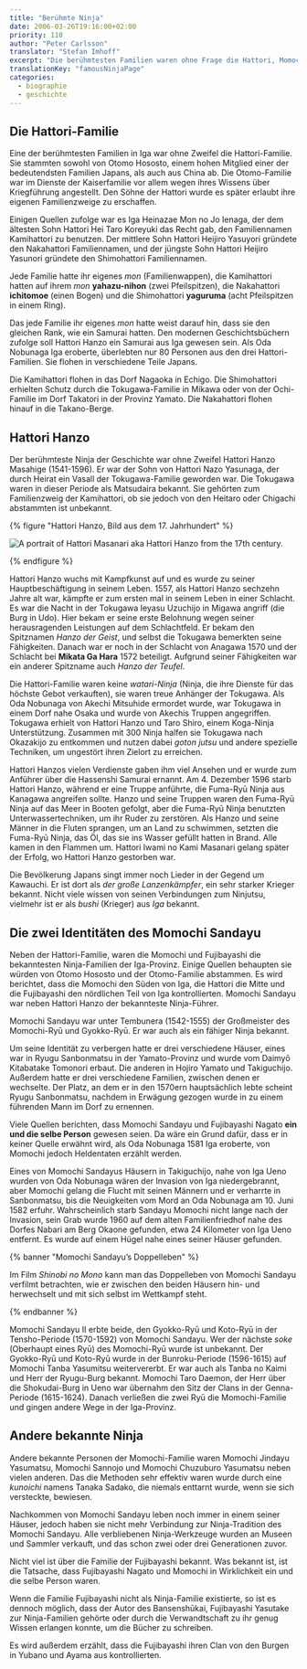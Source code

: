 ```yaml
---
title: "Berühmte Ninja"
date: 2006-03-26T19:16:00+02:00
priority: 110
author: "Peter Carlsson"
translator: "Stefan Imhoff"
excerpt: "Die berühmtesten Familien waren ohne Frage die Hattori, Momochi und Fujibayashi aus der Iga-Provinz. Sie brachten viele berühmte Bushi hervor und sind die Grundlage für zahlreiche Geschichten und Legenden."
translationKey: "famousNinjaPage"
categories:
  - biographie
  - geschichte
---
```


## Die Hattori-Familie

Eine der berühmtesten Familien in Iga war ohne Zweifel die Hattori-Familie. Sie stammten sowohl von Otomo Hososto, einem hohen Mitglied einer der bedeutendsten Familien Japans, als auch aus China ab. Die Otomo-Familie war im Dienste der Kaiserfamilie vor allem wegen ihres Wissens über Kriegführung angestellt. Den Söhne der Hattori wurde es später erlaubt ihre eigenen Familienzweige zu erschaffen.

Einigen Quellen zufolge war es Iga Heinazae Mon no Jo Ienaga, der dem ältesten Sohn Hattori Hei Taro Koreyuki das Recht gab, den Familiennamen Kamihattori zu benutzen. Der mittlere Sohn Hattori Heijiro Yasuyori gründete den Nakahattori Familiennamen, und der jüngste Sohn Hattori Heijiro Yasunori gründete den Shimohattori Familiennamen.

Jede Familie hatte ihr eigenes _mon_ (Familienwappen), die Kamihattori hatten auf ihrem _mon_ **yahazu-nihon** (zwei Pfeilspitzen), die Nakahattori **ichitomoe** (einen Bogen) und die Shimohattori **yaguruma** (acht Pfeilspitzen in einem Ring).

Das jede Familie ihr eigenes _mon_ hatte weist darauf hin, dass sie den gleichen Rank, wie ein Samurai hatten. Den modernen Geschichtsbüchern zufolge soll Hattori Hanzo ein Samurai aus Iga gewesen sein. Als Oda Nobunaga Iga eroberte, überlebten nur 80 Personen aus den drei Hattori-Familien. Sie flohen in verschiedene Teile Japans.

Die Kamihattori flohen in das Dorf Nagaoka in Echigo. Die Shimohattori erhielten Schutz durch die Tokugawa-Familie in Mikawa oder von der Ochi-Familie im Dorf Takatori in der Provinz Yamato. Die Nakahattori flohen hinauf in die Takano-Berge.

## Hattori Hanzo

Der berühmteste Ninja der Geschichte war ohne Zweifel Hattori Hanzo Masahige (1541-1596). Er war der Sohn von Hattori Nazo Yasunaga, der durch Heirat ein Vasall der Tokugawa-Familie geworden war. Die Tokugawa waren in dieser Periode als Matsudaira bekannt. Sie gehörten zum Familienzweig der Kamihattori, ob sie jedoch von den Heitaro oder Chigachi abstammten ist unbekannt.

{% figure "Hattori Hanzo, Bild aus dem 17. Jahrhundert" %}

![A portrait of Hattori Masanari aka Hattori Hanzo from the 17th century.](/assets/images/book/hattori-hanzo.jpg "Hattori Hanzo")

{% endfigure %}

Hattori Hanzo wuchs mit Kampfkunst auf und es wurde zu seiner Hauptbeschäftigung in seinem Leben. 1557, als Hattori Hanzo sechzehn Jahre alt war, kämpfte er zum ersten mal in seinem Leben in einer Schlacht. Es war die Nacht in der Tokugawa Ieyasu Uzuchijo in Migawa angriff (die Burg in Udo). Hier bekam er seine erste Belohnung wegen seiner herausragenden Leistungen auf dem Schlachtfeld. Er bekam den Spitznamen _Hanzo der Geist_, und selbst die Tokugawa bemerkten seine Fähigkeiten. Danach war er noch in der Schlacht von Anagawa 1570 und der Schlacht bei **Mikata Ga Hara** 1572 beteiligt. Aufgrund seiner Fähigkeiten war ein anderer Spitzname auch _Hanzo der Teufel_.

Die Hattori-Familie waren keine _watari-Ninja_ (Ninja, die ihre Dienste für das höchste Gebot verkauften), sie waren treue Anhänger der Tokugawa. Als Oda Nobunaga von Akechi Mitsuhide ermordet wurde, war Tokugawa in einem Dorf nahe Osaka und wurde von Akechis Truppen angegriffen. Tokugawa erhielt von Hattori Hanzo und Taro Shiro, einem Koga-Ninja Unterstützung. Zusammen mit 300 Ninja halfen sie Tokugawa nach Okazakijo zu entkommen und nutzen dabei _goton jutsu_ und andere spezielle Techniken, um ungestört ihren Zielort zu erreichen.

Hattori Hanzos vielen Verdienste gaben ihm viel Ansehen und er wurde zum Anführer über die Hassenshi Samurai ernannt. Am 4. Dezember 1596 starb Hattori Hanzo, während er eine Truppe anführte, die Fuma-Ryū Ninja aus Kanagawa angreifen sollte. Hanzo und seine Truppen waren den Fuma-Ryū Ninja auf das Meer in Booten gefolgt, aber die Fuma-Ryū Ninja benutzten Unterwassertechniken, um ihr Ruder zu zerstören. Als Hanzo und seine Männer in die Fluten sprangen, um an Land zu schwimmen, setzten die Fuma-Ryū Ninja, das Öl, das sie ins Wasser gefüllt hatten in Brand. Alle kamen in den Flammen um. Hattori Iwami no Kami Masanari gelang später der Erfolg, wo Hattori Hanzo gestorben war.

Die Bevölkerung Japans singt immer noch Lieder in der Gegend um Kawauchi. Er ist dort als _der große Lanzenkämpfer_, ein sehr starker Krieger bekannt. Nicht viele wissen von seinen Verbindungen zum Ninjutsu, vielmehr ist er als _bushi_ (Krieger) aus _Iga_ bekannt.

## Die zwei Identitäten des Momochi Sandayu

Neben der Hattori-Familie, waren die Momochi und Fujibayashi die bekanntesten Ninja-Familien der Iga-Provinz. Einige Quellen behaupten sie würden von Otomo Hososto und der Otomo-Familie abstammen. Es wird berichtet, dass die Momochi den Süden von Iga, die Hattori die Mitte und die Fujibayashi den nördlichen Teil von Iga kontrollierten. Momochi Sandayu war neben Hattori Hanzo der bekannteste Ninja-Führer.

Momochi Sandayu war unter Tembunera (1542-1555) der Großmeister des Momochi-Ryū und Gyokko-Ryū. Er war auch als ein fähiger Ninja bekannt.

Um seine Identität zu verbergen hatte er drei verschiedene Häuser, eines war in Ryugu Sanbonmatsu in der Yamato-Provinz und wurde vom Daimyō Kitabatake Tomonori erbaut. Die anderen in Hojiro Yamato und Takiguchijo. Außerdem hatte er drei verschiedene Familien, zwischen denen er wechselte. Der Platz, an dem er in den 1570ern hauptsächlich lebte scheint Ryugu Sanbonmatsu, nachdem in Erwägung gezogen wurde in zu einem führenden Mann im Dorf zu ernennen.

Viele Quellen berichten, dass Momochi Sandayu und Fujibayashi Nagato **ein und die selbe Person** gewesen seien. Da wäre ein Grund dafür, dass er in keiner Quelle erwähnt wird, als Oda Nobunaga 1581 Iga eroberte, von Momochi jedoch Heldentaten erzählt werden.

Eines von Momochi Sandayus Häusern in Takiguchijo, nahe von Iga Ueno wurden von Oda Nobunaga wären der Invasion von Iga niedergebrannt, aber Momochi gelang die Flucht mit seinen Männern und er verharrte in Sanbonmatsu, bis die Neuigkeiten vom Mord an Oda Nobunaga am 10. Juni 1582 erfuhr. Wahrscheinlich starb Sandayu Momochi nicht lange nach der Invasion, sein Grab wurde 1960 auf dem alten Familienfriedhof nahe des Dorfes Nabari am Berg Okaone gefunden, etwa 24 Kilometer von Iga Ueno entfernt. Es wurde auf einem Hügel nahe eines seiner Häuser gefunden.

{% banner "Momochi Sandayu’s Doppelleben" %}

Im Film <cite>Shinobi no Mono</cite> kann man das Doppelleben von Momochi Sandayu verfilmt betrachten, wie er zwischen den beiden Häusern hin- und herwechselt und mit sich selbst im Wettkampf steht.

{% endbanner %}

Momochi Sandayu II erbte beide, den Gyokko-Ryū und Koto-Ryū in der Tensho-Periode (1570-1592) von Momochi Sandayu. Wer der nächste _soke_ (Oberhaupt eines Ryū) des Momochi-Ryū wurde ist unbekannt. Der Gyokko-Ryū und Koto-Ryū wurde in der Bunroku-Periode (1596-1615) auf Momochi Tanba Yasumitsu weitervererbt. Er war auch als Tanba no Kaimi und Herr der Ryugu-Burg bekannt. Momochi Taro Daemon, der Herr über die Shokudai-Burg in Ueno war übernahm den Sitz der Clans in der Genna-Periode (1615-1624). Danach verließen die zwei Ryū die Momochi-Familie und gingen andere Wege in der Iga-Provinz.

## Andere bekannte Ninja

Andere bekannte Personen der Momochi-Familie waren Momochi Jindayu Yasumatsu, Momochi Sannojo und Momochi Chuzuburo Yasumatsu neben vielen anderen. Das die Methoden sehr effektiv waren wurde durch eine _kunoichi_ namens Tanaka Sadako, die niemals enttarnt wurde, wenn sie sich versteckte, bewiesen.

Nachkommen von Momochi Sandayu leben noch immer in einem seiner Häuser, jedoch haben sie nicht mehr Verbindung zur Ninja-Tradition des Momochi Sandayu. Alle verbliebenen Ninja-Werkzeuge wurden an Museen und Sammler verkauft, und das schon zwei oder drei Generationen zuvor.

Nicht viel ist über die Familie der Fujibayashi bekannt. Was bekannt ist, ist die Tatsache, dass Fujibayashi Nagato und Momochi in Wirklichkeit ein und die selbe Person waren.

Wenn die Familie Fujibayashi nicht als Ninja-Familie existierte, so ist es dennoch möglich, dass der Autor des Bansenshūkai, Fujibayashi Yasutake zur Ninja-Familien gehörte oder durch die Verwandtschaft zu ihr genug Wissen erlangen konnte, um die Bücher zu schreiben.

Es wird außerdem erzählt, dass die Fujibayashi ihren Clan von den Burgen in Yubano und Ayama aus kontrollierten.
